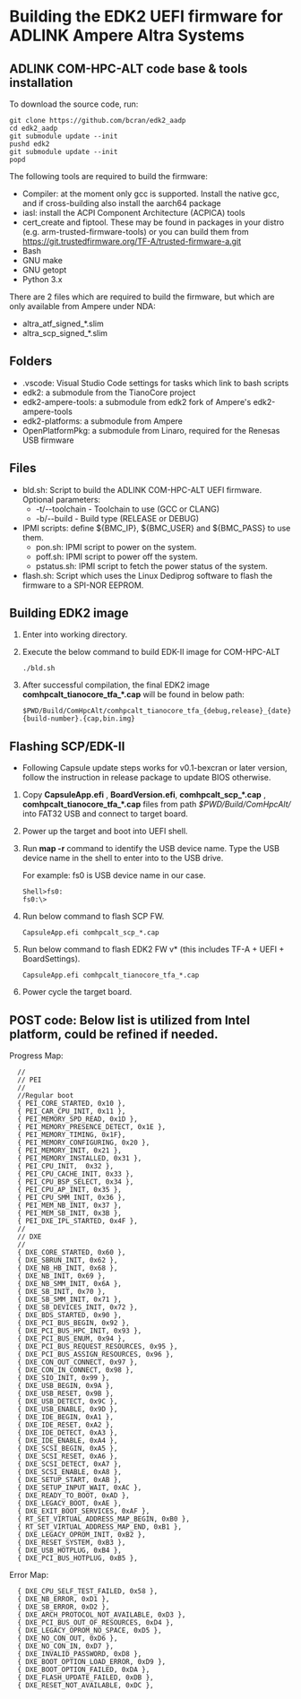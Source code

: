 # Building the EDK2 UEFI firmware for ADLINK Ampere Altra Systems

## ADLINK COM-HPC-ALT code base & tools installation

To download the source code, run:
```
git clone https://github.com/bcran/edk2_aadp
cd edk2_aadp
git submodule update --init
pushd edk2
git submodule update --init
popd
```

The following tools are required to build the firmware:
  * Compiler: at the moment only gcc is supported. Install the native gcc, and if cross-building also install the aarch64 package
  * iasl: install the ACPI Component Architecture (ACPICA) tools
  * cert_create and fiptool. These may be found in packages in your distro (e.g. arm-trusted-firmware-tools) or you
    can build them from https://git.trustedfirmware.org/TF-A/trusted-firmware-a.git
  * Bash
  * GNU make
  * GNU getopt
  * Python 3.x

There are 2 files which are required to build the firmware, but which are only available from Ampere under NDA:
  * altra_atf_signed_\*.slim
  * altra_scp_signed_\*.slim

## Folders
* .vscode: Visual Studio Code settings for tasks which link to bash scripts
* edk2: a submodule from the TianoCore project
* edk2-ampere-tools: a submodule from edk2 fork of Ampere's edk2-ampere-tools
* edk2-platforms: a submodule from Ampere
* OpenPlatformPkg: a submodule from Linaro, required for the Renesas USB firmware
  
## Files
* bld.sh: Script to build the ADLINK COM-HPC-ALT UEFI firmware.
  Optional parameters:
  * -t/--toolchain - Toolchain to use (GCC or CLANG)
  * -b/--build - Build type (RELEASE or DEBUG)
* IPMI scripts: define ${BMC\_IP}, ${BMC\_USER} and ${BMC\_PASS} to use them.
  * pon.sh: IPMI script to power on the system.
  * poff.sh: IPMI script to power off the system.
  * pstatus.sh: IPMI script to fetch the power status of the system.
* flash.sh: Script which uses the Linux Dediprog software to flash the firmware to a SPI-NOR EEPROM.

## Building EDK2 image

1. Enter into working directory.

2. Execute the below command to build EDK-II image for COM-HPC-ALT

   ```
   ./bld.sh
   ```

3. After successful compilation, the final EDK2 image **comhpcalt_tianocore_tfa_*.cap** will be found in below path:

   ```
   $PWD/Build/ComHpcAlt/comhpcalt_tianocore_tfa_{debug,release}_{date}-{build-number}.{cap,bin.img}
   ```

## Flashing SCP/EDK-II
* Following Capsule update steps works for v0.1-bexcran or later version, follow the instruction in release package to update BIOS otherwise.

1. Copy **CapsuleApp.efi** , **BoardVersion.efi**, **comhpcalt_scp_*.cap** , **comhpcalt_tianocore_tfa_*.cap** files from path *$PWD/Build/ComHpcAlt/* into FAT32 USB and connect to target board.

2. Power up the target and boot into UEFI shell. 

3. Run **map -r** command to identify the USB device name. Type the USB device name in the shell to enter into to the USB drive.

   For example: fs0 is USB device name in our case.

   ```
   Shell>fs0:
   fs0:\>
   ```

4. Run below command to flash SCP FW.

   ```
   CapsuleApp.efi comhpcalt_scp_*.cap
   ```

5. Run below command to flash EDK2 FW v* (this includes TF-A + UEFI + BoardSettings).

   ```
   CapsuleApp.efi comhpcalt_tianocore_tfa_*.cap
   ```

6. Power cycle the target board.

## POST code: Below list is utilized from Intel platform, could be refined if needed.
Progress Map:
```
  //
  // PEI
  //
  //Regular boot
  { PEI_CORE_STARTED, 0x10 },
  { PEI_CAR_CPU_INIT, 0x11 },
  { PEI_MEMORY_SPD_READ, 0x1D },
  { PEI_MEMORY_PRESENCE_DETECT, 0x1E },
  { PEI_MEMORY_TIMING, 0x1F},
  { PEI_MEMORY_CONFIGURING, 0x20 },
  { PEI_MEMORY_INIT, 0x21 },
  { PEI_MEMORY_INSTALLED, 0x31 },
  { PEI_CPU_INIT,  0x32 },
  { PEI_CPU_CACHE_INIT, 0x33 },
  { PEI_CPU_BSP_SELECT, 0x34 },
  { PEI_CPU_AP_INIT, 0x35 },
  { PEI_CPU_SMM_INIT, 0x36 },
  { PEI_MEM_NB_INIT, 0x37 },
  { PEI_MEM_SB_INIT, 0x3B },
  { PEI_DXE_IPL_STARTED, 0x4F },
  //
  // DXE
  //
  { DXE_CORE_STARTED, 0x60 },
  { DXE_SBRUN_INIT, 0x62 },
  { DXE_NB_HB_INIT, 0x68 },
  { DXE_NB_INIT, 0x69 },
  { DXE_NB_SMM_INIT, 0x6A },
  { DXE_SB_INIT, 0x70 },
  { DXE_SB_SMM_INIT, 0x71 },
  { DXE_SB_DEVICES_INIT, 0x72 },
  { DXE_BDS_STARTED, 0x90 },
  { DXE_PCI_BUS_BEGIN, 0x92 },
  { DXE_PCI_BUS_HPC_INIT, 0x93 },
  { DXE_PCI_BUS_ENUM, 0x94 },
  { DXE_PCI_BUS_REQUEST_RESOURCES, 0x95 },
  { DXE_PCI_BUS_ASSIGN_RESOURCES, 0x96 },
  { DXE_CON_OUT_CONNECT, 0x97 },
  { DXE_CON_IN_CONNECT, 0x98 },
  { DXE_SIO_INIT, 0x99 },
  { DXE_USB_BEGIN, 0x9A },
  { DXE_USB_RESET, 0x9B },
  { DXE_USB_DETECT, 0x9C },
  { DXE_USB_ENABLE, 0x9D },
  { DXE_IDE_BEGIN, 0xA1 },
  { DXE_IDE_RESET, 0xA2 },
  { DXE_IDE_DETECT, 0xA3 },
  { DXE_IDE_ENABLE, 0xA4 },
  { DXE_SCSI_BEGIN, 0xA5 },
  { DXE_SCSI_RESET, 0xA6 },
  { DXE_SCSI_DETECT, 0xA7 },
  { DXE_SCSI_ENABLE, 0xA8 },
  { DXE_SETUP_START, 0xAB },
  { DXE_SETUP_INPUT_WAIT, 0xAC },
  { DXE_READY_TO_BOOT, 0xAD },
  { DXE_LEGACY_BOOT, 0xAE },
  { DXE_EXIT_BOOT_SERVICES, 0xAF },
  { RT_SET_VIRTUAL_ADDRESS_MAP_BEGIN, 0xB0 },
  { RT_SET_VIRTUAL_ADDRESS_MAP_END, 0xB1 },
  { DXE_LEGACY_OPROM_INIT, 0xB2 },
  { DXE_RESET_SYSTEM, 0xB3 },
  { DXE_USB_HOTPLUG, 0xB4 },
  { DXE_PCI_BUS_HOTPLUG, 0xB5 },
```

Error Map:
```
  { DXE_CPU_SELF_TEST_FAILED, 0x58 },
  { DXE_NB_ERROR, 0xD1 },
  { DXE_SB_ERROR, 0xD2 },
  { DXE_ARCH_PROTOCOL_NOT_AVAILABLE, 0xD3 },
  { DXE_PCI_BUS_OUT_OF_RESOURCES, 0xD4 },
  { DXE_LEGACY_OPROM_NO_SPACE, 0xD5 },
  { DXE_NO_CON_OUT, 0xD6 },
  { DXE_NO_CON_IN, 0xD7 },
  { DXE_INVALID_PASSWORD, 0xD8 },
  { DXE_BOOT_OPTION_LOAD_ERROR, 0xD9 },
  { DXE_BOOT_OPTION_FAILED, 0xDA },
  { DXE_FLASH_UPDATE_FAILED, 0xDB },
  { DXE_RESET_NOT_AVAILABLE, 0xDC },
```

